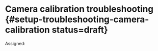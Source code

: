 # Camera calibration troubleshooting {#setup-troubleshooting-camera-calibration status=draft}

Assigned: 
